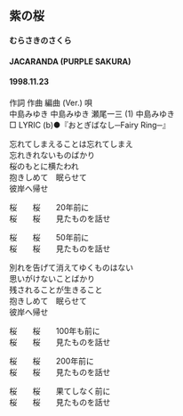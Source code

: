 ## 紫の桜
#### むらさきのさくら
#### JACARANDA (PURPLE SAKURA)
#### 1998.11.23


作詞  作曲  編曲 (Ver.)   唄  
中島みゆき   中島みゆき   瀬尾一三 (1)  中島みゆき  
□ LYRIC (b)●『おとぎばなし─Fairy Ring─』  
  
忘れてしまえることは忘れてしまえ  
忘れきれないものばかり  
桜のもとに横たわれ  
抱きしめて　眠らせて  
彼岸へ帰せ  
  
桜　　桜　　20年前に  
桜　　桜　　見たものを話せ  
  
桜　　桜　　50年前に  
桜　　桜　　見たものを話せ  
  
別れを告げて消えてゆくものはない  
思いがけないことばかり  
残されることが生きること  
抱きしめて　眠らせて  
彼岸へ帰せ  
  
桜　　桜　　100年も前に  
桜　　桜　　見たものを話せ  
  
桜　　桜　　200年前に  
桜　　桜　　見たものを話せ  
  
桜　　桜　　果てしなく前に  
桜　　桜　　見たものを話せ  